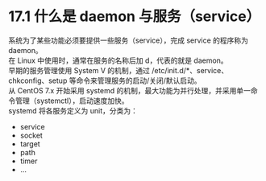 # 17.1 什么是 daemon 与服务（service）

系统为了某些功能必须要提供一些服务（service），完成 service 的程序称为 daemon。
<br />
在 Linux 中使用时，通常在服务的名称后加 d，代表的就是 daemon。
<br />
早期的服务管理使用 System V 的机制，通过 /etc/init.d/\*、service、chkconfig、setup 等命令来管理服务的启动/关闭/默认启动。
<br />
从 CentOS 7.x 开始采用 systemd 的机制，最大功能为并行处理，并采用单一命令管理（systemctl），启动速度加快。
<br />
systemd 将各服务定义为 unit，分类为：

- service
- socket
- target
- path
- timer
- ...

